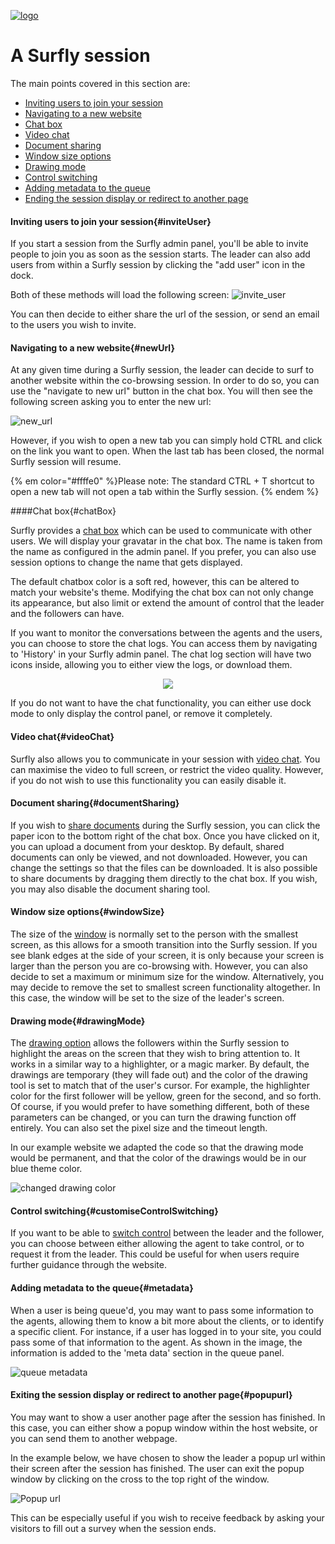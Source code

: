 <a href="https://www.surfly.com/">![logo](../images/logosmall.png)</a>
# A Surfly session


The main points covered in this section are:

 - [Inviting users to join your session](<#inviteUser>)
 - [Navigating to a new website](<#newUrl>)
 - [Chat box](<#chatBox>)
 - [Video chat](<#videoChat>)
 - [Document sharing](<#documentSharing>)
 - [Window size options](<#windowSize>)
 - [Drawing mode](<#drawingMode>)
 - [Control switching](<#customiseControlSwitching>)
 - [Adding metadata to the queue](<#metadata>)
 - [Ending the session display or redirect to another page](<#popupurl>)

<a name="inviteUser"></a>
#### Inviting users to join your session{#inviteUser}

If you start a session from the Surfly admin panel, you'll be able to invite people to join you as soon as the session starts.
The leader can also add users from within a Surfly session by clicking the "add user" icon in the dock.

Both of these methods will load the following screen:
![invite_user](https://raw.github.com/surfly/tutorial/master/screens/invite_user.png)

You can then decide to either share the url of the session, or send an email to the users you wish to invite.

<a name="newUrl"></a>
#### Navigating to a new website{#newUrl}

At any given time during a Surfly session, the leader can decide to surf to another website within the co-browsing session. In order to do so, you can use the "navigate to new url" button in the chat box. You will then see the following screen asking you to enter the new url:

![new_url](https://raw.github.com/surfly/tutorial/master/screens/new_url.png)

However, if you wish to open a new tab you can simply hold CTRL and click on the link you want to open. When the last tab has been closed, the normal Surfly session will resume.

{% em color="#ffffe0" %}Please note:
The standard CTRL + T shortcut to open a new tab will not open a tab within the Surfly session. {% endem %}


<a name="chatBox"></a>
####Chat box{#chatBox}

Surfly provides a [chat box](../widgetOptions.md/#chatboxOptions) which can be used to communicate with other users. We will display your gravatar in the chat box. The name is taken from the name as configured in the admin panel. If you prefer, you can also use session options to change the name that gets displayed.

The default chatbox color is a soft red, however, this can be altered to match your website's theme. Modifying the chat box can not only change its appearance, but also limit or extend the amount of control that the leader and the followers can have.

If you want to monitor the conversations between the agents and the users, you can choose to store the chat logs. You can access them by navigating to 'History' in your Surfly admin panel. The chat log section will have two icons inside, allowing you to either view the logs, or download them.

<div align="center">
  <img src="https://raw.github.com/surfly/tutorial/master/screens/logged_icon.png">
</div>

If you do not want to have the chat functionality, you can either use dock mode to only display the control panel, or remove it completely.

<a name="videoChat"></a>
#### Video chat{#videoChat}

Surfly also allows you to communicate in your session with [video chat](../widgetOptions.md/#videoOptions). You can maximise the video to full screen, or restrict the video quality. However, if you do not wish to use this functionality you can easily disable it.

<a name="documentSharing"></a>
#### Document sharing{#documentSharing}

If you wish to [share documents](../widgetOptions.md/#filesharingOptions) during the Surfly session, you can click the paper icon to the bottom right of the chat box. Once you have clicked on it, you can upload a document from your desktop. By default, shared documents can only be viewed, and not downloaded. However, you can change the settings so that the files can be downloaded. It is also possible to share documents by dragging them directly to the chat box.
If you wish, you may also disable the document sharing tool.

<a name="windowSize"></a>
#### Window size options{#windowSize}

The size of the [window](../widgetOptions.md/#screenOptions) is normally set to the person with the smallest screen, as this allows for a smooth transition into the Surfly session. If you see blank edges at the side of your screen, it is only because your screen is larger than the person you are co-browsing with. However, you can also decide to set a maximum or minimum size for the window.
Alternatively, you may decide to remove the set to smallest screen functionality altogether. In this case, the window will be set to the size of the leader's screen.

<a name="drawingMode"></a>
#### Drawing mode{#drawingMode}

The [drawing option](../widgetOptions.md/#drawingOptions) allows the followers within the Surfly session to highlight the areas on the screen that they wish to bring attention to. It works in a similar way to a highlighter, or a magic marker. By default, the drawings are temporary (they will fade out) and the color of the drawing tool is set to match that of the user's cursor. For example, the highlighter color for the first follower will be yellow, green for the second, and so forth. Of course, if you would prefer to have something different, both of these parameters can be changed, or you can turn the drawing function off entirely. You can also set the pixel size and the timeout length.

In our example website we adapted the code so that the drawing mode would be permanent, and that the color of the drawings would be in our blue theme color.

![changed drawing color](https://raw.github.com/surfly/tutorial/master/screens/drawing.png)

<a name="customiseControlSwitching"></a>
#### Control switching{#customiseControlSwitching}

If you want to be able to [switch control](../widgetOptions.md/#videOptions) between the leader and the follower, you can choose between either allowing the agent to take control, or to request it from the leader. This could be useful for when users require further guidance through the website.


<a name="metadata"></a>
#### Adding metadata to the queue{#metadata}

When a user is being queue'd, you may want to pass some information to the agents, allowing them to know a bit more about the clients, or to identify a specific client. For instance, if a user has logged in to your site, you could pass some of that information to the agent. As shown in the image, the information is added to the 'meta data' section in the queue panel.


![queue metadata](https://raw.github.com/surfly/tutorial/master/screens/queue_metadata.png)

<a name="popupurl"></a>
#### Exiting the session display or redirect to another page{#popupurl}

You may want to show a user another page after the session has finished. In this case, you can either show a popup window within the host website, or you can send them to another webpage.

In the example below, we have chosen to show the leader a popup url within their screen after the session has finished.
The user can exit the popup window by clicking on the cross to the top right of the window.

![Popup url](https://raw.github.com/surfly/tutorial/master/screens/popup-cake.png)

This can be especially useful if you wish to receive feedback by asking your visitors to fill out a survey when the session ends.
